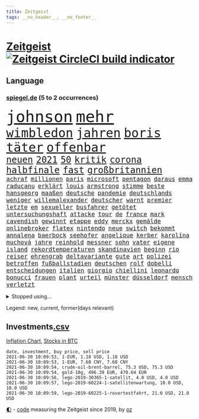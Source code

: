 ```yaml
---
title: Zeitgeist
tags: __no_header__, __no_footer__
---
```


# [Zeitgeist](https://oliz.io/zeitgeist/) [![Zeitgeist CircleCI build indicator](https://circleci.com/gh/ooz/zeitgeist.svg?style=shield)](https://circleci.com/gh/ooz/zeitgeist)

## Language

<h3><a href="https://www.spiegel.de" target="_blank">spiegel.de</a> (5 to 2 occurrences)</h3>
<p style="font-family:monospace">
<span style="font-size:32pt"><a href="news_links.html#johnson" class="current">johnson</a></span>
<span style="font-size:32pt"><a href="news_links.html#mehr" class="current">mehr</a></span>
<br>
<span style="font-size:25pt"><a href="news_links.html#wimbledon" class="current">wimbledon</a></span>
<span style="font-size:25pt"><a href="news_links.html#jahren" class="current">jahren</a></span>
<span style="font-size:25pt"><a href="news_links.html#boris" class="current">boris</a></span>
<span style="font-size:25pt"><a href="news_links.html#täter" class="current">täter</a></span>
<span style="font-size:25pt"><a href="news_links.html#offenbar" class="current">offenbar</a></span>
<br>
<span style="font-size:18pt"><a href="news_links.html#neuen" class="current">neuen</a></span>
<span style="font-size:18pt"><a href="news_links.html#2021" class="current">2021</a></span>
<span style="font-size:18pt"><a href="news_links.html#50" class="current">50</a></span>
<span style="font-size:18pt"><a href="news_links.html#kritik" class="current">kritik</a></span>
<span style="font-size:18pt"><a href="news_links.html#corona" class="current">corona</a></span>
<span style="font-size:18pt"><a href="news_links.html#halbfinale" class="current">halbfinale</a></span>
<span style="font-size:18pt"><a href="news_links.html#fast" class="current">fast</a></span>
<span style="font-size:18pt"><a href="news_links.html#großbritannien" class="current">großbritannien</a></span>
<br>
<span style="font-size:12pt"><a href="news_links.html#achraf" class="current">achraf</a></span>
<span style="font-size:12pt"><a href="news_links.html#millionen" class="current">millionen</a></span>
<span style="font-size:12pt"><a href="news_links.html#paris" class="current">paris</a></span>
<span style="font-size:12pt"><a href="news_links.html#microsoft" class="current">microsoft</a></span>
<span style="font-size:12pt"><a href="news_links.html#pentagon" class="current">pentagon</a></span>
<span style="font-size:12pt"><a href="news_links.html#daraus" class="current">daraus</a></span>
<span style="font-size:12pt"><a href="news_links.html#emma" class="current">emma</a></span>
<span style="font-size:12pt"><a href="news_links.html#raducanu" class="new">raducanu</a></span>
<span style="font-size:12pt"><a href="news_links.html#erklärt" class="current">erklärt</a></span>
<span style="font-size:12pt"><a href="news_links.html#louis" class="current">louis</a></span>
<span style="font-size:12pt"><a href="news_links.html#armstrong" class="current">armstrong</a></span>
<span style="font-size:12pt"><a href="news_links.html#stimme" class="current">stimme</a></span>
<span style="font-size:12pt"><a href="news_links.html#beste" class="current">beste</a></span>
<span style="font-size:12pt"><a href="news_links.html#hansgeorg" class="current">hansgeorg</a></span>
<span style="font-size:12pt"><a href="news_links.html#maaßen" class="current">maaßen</a></span>
<span style="font-size:12pt"><a href="news_links.html#deutsche" class="current">deutsche</a></span>
<span style="font-size:12pt"><a href="news_links.html#pandemie" class="current">pandemie</a></span>
<span style="font-size:12pt"><a href="news_links.html#deutschlands" class="current">deutschlands</a></span>
<span style="font-size:12pt"><a href="news_links.html#weniger" class="current">weniger</a></span>
<span style="font-size:12pt"><a href="news_links.html#willemalexander" class="new">willemalexander</a></span>
<span style="font-size:12pt"><a href="news_links.html#deutscher" class="current">deutscher</a></span>
<span style="font-size:12pt"><a href="news_links.html#warnt" class="current">warnt</a></span>
<span style="font-size:12pt"><a href="news_links.html#premier" class="current">premier</a></span>
<span style="font-size:12pt"><a href="news_links.html#letzte" class="current">letzte</a></span>
<span style="font-size:12pt"><a href="news_links.html#em" class="current">em</a></span>
<span style="font-size:12pt"><a href="news_links.html#sexueller" class="current">sexueller</a></span>
<span style="font-size:12pt"><a href="news_links.html#busfahrer" class="current">busfahrer</a></span>
<span style="font-size:12pt"><a href="news_links.html#getötet" class="current">getötet</a></span>
<span style="font-size:12pt"><a href="news_links.html#untersuchungshaft" class="current">untersuchungshaft</a></span>
<span style="font-size:12pt"><a href="news_links.html#attacke" class="current">attacke</a></span>
<span style="font-size:12pt"><a href="news_links.html#tour" class="new">tour</a></span>
<span style="font-size:12pt"><a href="news_links.html#de" class="current">de</a></span>
<span style="font-size:12pt"><a href="news_links.html#france" class="current">france</a></span>
<span style="font-size:12pt"><a href="news_links.html#mark" class="current">mark</a></span>
<span style="font-size:12pt"><a href="news_links.html#cavendish" class="new">cavendish</a></span>
<span style="font-size:12pt"><a href="news_links.html#gewinnt" class="current">gewinnt</a></span>
<span style="font-size:12pt"><a href="news_links.html#etappe" class="current">etappe</a></span>
<span style="font-size:12pt"><a href="news_links.html#eddy" class="new">eddy</a></span>
<span style="font-size:12pt"><a href="news_links.html#merckx" class="new">merckx</a></span>
<span style="font-size:12pt"><a href="news_links.html#gemälde" class="current">gemälde</a></span>
<span style="font-size:12pt"><a href="news_links.html#onlinebroker" class="new">onlinebroker</a></span>
<span style="font-size:12pt"><a href="news_links.html#flatex" class="new">flatex</a></span>
<span style="font-size:12pt"><a href="news_links.html#nintendo" class="new">nintendo</a></span>
<span style="font-size:12pt"><a href="news_links.html#neue" class="current">neue</a></span>
<span style="font-size:12pt"><a href="news_links.html#switch" class="new">switch</a></span>
<span style="font-size:12pt"><a href="news_links.html#bekommt" class="current">bekommt</a></span>
<span style="font-size:12pt"><a href="news_links.html#annalena" class="current">annalena</a></span>
<span style="font-size:12pt"><a href="news_links.html#baerbock" class="current">baerbock</a></span>
<span style="font-size:12pt"><a href="news_links.html#seehofer" class="current">seehofer</a></span>
<span style="font-size:12pt"><a href="news_links.html#angelique" class="current">angelique</a></span>
<span style="font-size:12pt"><a href="news_links.html#kerber" class="current">kerber</a></span>
<span style="font-size:12pt"><a href="news_links.html#karolína" class="new">karolína</a></span>
<span style="font-size:12pt"><a href="news_links.html#muchová" class="new">muchová</a></span>
<span style="font-size:12pt"><a href="news_links.html#jahre" class="current">jahre</a></span>
<span style="font-size:12pt"><a href="news_links.html#reinhold" class="current">reinhold</a></span>
<span style="font-size:12pt"><a href="news_links.html#messner" class="current">messner</a></span>
<span style="font-size:12pt"><a href="news_links.html#sohn" class="current">sohn</a></span>
<span style="font-size:12pt"><a href="news_links.html#vater" class="current">vater</a></span>
<span style="font-size:12pt"><a href="news_links.html#eigene" class="current">eigene</a></span>
<span style="font-size:12pt"><a href="news_links.html#island" class="current">island</a></span>
<span style="font-size:12pt"><a href="news_links.html#rekordtemperaturen" class="new">rekordtemperaturen</a></span>
<span style="font-size:12pt"><a href="news_links.html#skandinavien" class="current">skandinavien</a></span>
<span style="font-size:12pt"><a href="news_links.html#beginn" class="current">beginn</a></span>
<span style="font-size:12pt"><a href="news_links.html#rio" class="current">rio</a></span>
<span style="font-size:12pt"><a href="news_links.html#reiser" class="new">reiser</a></span>
<span style="font-size:12pt"><a href="news_links.html#ehrengrab" class="new">ehrengrab</a></span>
<span style="font-size:12pt"><a href="news_links.html#deltavariante" class="current">deltavariante</a></span>
<span style="font-size:12pt"><a href="news_links.html#gute" class="current">gute</a></span>
<span style="font-size:12pt"><a href="news_links.html#art" class="current">art</a></span>
<span style="font-size:12pt"><a href="news_links.html#polizei" class="current">polizei</a></span>
<span style="font-size:12pt"><a href="news_links.html#betroffen" class="current">betroffen</a></span>
<span style="font-size:12pt"><a href="news_links.html#fußballstadien" class="new">fußballstadien</a></span>
<span style="font-size:12pt"><a href="news_links.html#deutschen" class="current">deutschen</a></span>
<span style="font-size:12pt"><a href="news_links.html#rolf" class="current">rolf</a></span>
<span style="font-size:12pt"><a href="news_links.html#dobelli" class="new">dobelli</a></span>
<span style="font-size:12pt"><a href="news_links.html#entscheidungen" class="current">entscheidungen</a></span>
<span style="font-size:12pt"><a href="news_links.html#italien" class="current">italien</a></span>
<span style="font-size:12pt"><a href="news_links.html#giorgio" class="new">giorgio</a></span>
<span style="font-size:12pt"><a href="news_links.html#chiellini" class="new">chiellini</a></span>
<span style="font-size:12pt"><a href="news_links.html#leonardo" class="current">leonardo</a></span>
<span style="font-size:12pt"><a href="news_links.html#bonucci" class="new">bonucci</a></span>
<span style="font-size:12pt"><a href="news_links.html#frauen" class="current">frauen</a></span>
<span style="font-size:12pt"><a href="news_links.html#plant" class="current">plant</a></span>
<span style="font-size:12pt"><a href="news_links.html#urteil" class="current">urteil</a></span>
<span style="font-size:12pt"><a href="news_links.html#münster" class="current">münster</a></span>
<span style="font-size:12pt"><a href="news_links.html#düsseldorf" class="current">düsseldorf</a></span>
<span style="font-size:12pt"><a href="news_links.html#mensch" class="current">mensch</a></span>
<span style="font-size:12pt"><a href="news_links.html#verletzt" class="current">verletzt</a></span>
</p>
<details>
<summary>Stopped using...</summary>
<p class="former" style="font-size:12pt">
ruth(258) sicht(258) geboten(257) modelle(257) mächtige(257) beleidigungen(256) dauer(256) ehemaliger(256) eröffnet(256) flüge(256) gewaltig(256) klimawandels(256) monatelang(256) unterschiede(256) verstößen(256) arbeiter(255) bars(255) bisherige(255) brandanschlag(255) bulgarien(255) dschungel(255) geständnis(255) größtes(255) investieren(255) medizin(255) schwieriger(255) summe(255) teheran(255) vfl(255) woanders(255) wolfsburg(255) zeitweise(255) betrüger(254) champions(254) dahinter(254) four(254) geholt(254) globalen(254) infolge(254) kauf(254) minderheit(254) ohren(254) polizeigewalt(254) promis(254) prüft(254) smartphone(254) umsetzung(254) zuge(254) zusätzlich(254) österreichische(254) bar(253) barcelona(253) braun(253) entstanden(253) geschäfte(253) kommunen(253) leitung(253) löhne(253) phase(253) rechten(253) weiten(253) weiteres(253) zensur(253) zugunsten(253) abgang(252) allzu(252) ankunft(252) arbeitsbedingungen(252) hierzulande(252) kündigung(252) notfallzulassung(252) privaten(252) schröder(252) unterlagen(252) ziele(252) anerkennen(251) betonte(251) brettspiele(251) bundesinnenminister(251) eingefroren(251) fußballquiz(251) ganzes(251) geglückt(251) geladen(251) guardiola(251) internationaler(251) irland(251) jahrelangem(251) lakers(251) nancy(251) pep(251) protesten(251) putsch(251) spielten(251) versinkt(251) weltspitze(251) werner(251) anscheinend(250) bewerten(250) briefwahl(250) busse(250) eingegangen(250) eric(250) geändert(250) hotel(250) juventus(250) posten(250) regelbetrieb(250) strafen(250) turin(250) uiguren(250) vergeben(250) werder(250) wlan(250) 02(249) alarm(249) bundesamt(249) christopher(249) einführen(249) erlauben(249) froh(249) heidenreich(249) hinspiel(249) häufen(249) höchststand(249) künftigen(249) mörder(249) profitierte(249) radikale(249) scheidende(249) solcher(249) stoßen(249) südkorea(249) täglich(249) veranstaltungen(249) verspätung(249) vorteil(249) 93(248) abgesetzt(248) berg(248) celle(248) gerne(248) grünenpolitiker(248) hinaus(248) kochinstitut(248) lohn(248) motto(248) muster(248) oppositionsführer(248) stattfinden(248) zurückkehren(248) zweitligist(248) bodo(247) bvb(247) erfolgreicher(247) ertragen(247) eskalation(247) größter(247) osnabrück(247) parlamentswahl(247) ramelow(247) rief(247) steuererklärung(247) tui(247) verdachts(247) verteilt(247) wahrheit(247) benennen(246) berlins(246) beschließen(246) format(246) gereist(246) mitternacht(246) notruf(246) philipp(246) prime(246) scherz(246) wege(246) wehrte(246) 16jährige(245) beamtin(245) bedrängnis(245) besserung(245) betreiber(245) erfurter(245) freigestellt(245) frühling(245) gekündigt(245) hunderten(245) ice(245) islamischer(245) kandidat(245) kontrollieren(245) laura(245) marcel(245) schmerzen(245) terrormiliz(245) ursachen(245) videobotschaft(245) annehmen(244) debakel(244) dokumentiert(244) eindämmen(244) freiwillige(244) gelobt(244) klassenerhalt(244) playoffs(244) schnelltests(244) sinnvoll(244) anwältin(243) beleidigt(243) besucher(243) bundestagsfraktion(243) coronaquarantäne(243) crew(243) fahrrad(243) geklärt(243) gesundheitlichen(243) offenen(243) schwachen(243) sicherte(243) spektakulären(243) vorgeht(243) widersprechen(243) wirksam(243) abtreten(242) debattiert(242) dürfe(242) getrennt(242) härter(242) jung(242) kindesmissbrauch(242) kostenlose(242) match(242) offenbaren(242) on(242) russell(242) verschärfung(242) widerspruch(242) erschweren(241) festgestellt(241) gesprächen(241) grande(241) käufer(241) unruhe(241) verstärken(241) verstärkt(241) amtsgericht(240) aussichten(240) länderchefs(240) mikroplastik(240) psychologin(240) sachsenanhalts(240) schmidt(240) tief(240) unterlag(240) 61(239) anhörung(239) risiken(239) signalisiert(239) sozialer(239) viersen(239) vorgesehen(239) woher(239) zivilen(239) 4(238) 8(238) bedrohte(238) forum(238) geprüft(238) kanzleramtschef(238) kindes(238) negative(238) parteifreunde(238) rufe(238) transporter(238) tweets(238) überwacht(238) ausschließen(237) erschienen(237) gefühlt(237) günter(237) körperverletzung(237) unterzahl(237) verpflichtung(237) versorgen(237) änderungen(237) 25jährigen(236) bewertung(236) entsetzt(236) gabriel(236) inhaftierte(236) kommunistische(236) status(236) unbekannt(236) weißes(236) angeklagten(235) erleidet(235) erschwert(235) gemein(235) kommentare(235) liefen(235) physik(235) sportlerinnen(235) thiem(235) weiblicher(235) zigaretten(235) zugesetzt(235) beteiligen(234) bewaffneter(234) errichten(234) schlappe(234) basis(233) euaustritt(233) rekordsumme(233) rummenigge(233) sanitäter(233) säugling(233) unterrichtet(233) vermeintlichen(233) zahlte(233) zeugin(233) älteren(233) berüchtigten(232) einigten(232) golden(232) unzählige(232) wünsche(232) zukünftig(232) zurückgegangen(232) 55(231) auswanderin(231) ehe(231) erreichte(231) gesundheitsämter(231) matthew(231) milliardenhöhe(231) tennisprofi(231) übersteigt(231) beitragen(230) hadert(230) laufenden(230) überschritten(230) angeschlagenen(229) geöffnet(229) professor(229) rassismusvorwürfen(229) risikogruppen(229) spielplan(229) varianten(229) beschränken(228) chefredakteur(228) festival(228) fürth(228) geltenden(228) jungs(228) jürgen(228) kontaktbeschränkungen(228) offene(228) rechtzeitig(228) stillstand(228) verschiebung(228) verständigt(228) absehbar(227) ausgangssperren(227) begrüßt(227) frisch(227) gehörte(227) landung(227) pfund(227) verzeihung(227) 82(226) helge(226) konsum(226) projekte(226) außerhalb(225) bisherigen(225) mutationen(225) rechtsstreit(225) zalando(225) heidi(224) impfstoffe(224) wirbel(224) wählerinnen(224) 30jähriger(223) bereitstellen(223) besitzt(223) brasilianische(223) händler(223) profite(223) schneider(223) sechzigerjahren(223) stahl(223) karrierecoachin(222) anlauf(221) bernhard(221) betreibt(221) atomkraft(220) dfl(220) nachteile(220) petkovic(220) shutdowns(220) einzustellen(219) euparlamentarier(219) französischer(219) jurist(219) königsklasse(219) schränkt(219) schwung(219) tansania(219) these(219) verhalf(219) verträge(219) winzige(219) wohnort(219) begangen(218) hbo(218) heutigen(218) polizistin(218) runden(218) sap(218) staatshilfen(218) stärkt(218) verfassungsgericht(218) wiederentdeckt(218) vermieter(217) gewarnt(216) munition(216) unmittelbar(216) vertagt(216) zittern(216) zehnten(215) dortmunder(214) reinen(214) zonen(214) 12000(213) freiburger(213) gerieten(213) intensivstation(213) millionär(213) mutation(213) pubs(213) todeszahlen(213) ägyptischen(213) gelegen(212) riesiges(212) boni(211) omar(211) vollem(211) wohnmobile(211) haustür(210) kandidatur(210) klees(210) liberalen(210) oberhaus(210) paartherapeutin(210) prozesses(210) ratschläge(210) usbundesstaaten(210) verschüttet(210) festhalten(209) geblieben(209) einigte(208) gedenkt(208) ariana(207) strategisch(207) kiew(206) plädoyer(206) spiegelredakteurin(206) tuchel(206) usdemokraten(206) übereinstimmenden(206) gates(205) trick(205) verankert(205) geflohen(204) sicherheitsvorkehrungen(204) wachsende(204) beendete(203) klappt(203) kläger(203) onlinehändler(203) turnen(203) holstein(202) tschechische(202) wirtschaftspolitik(202) austragung(201) kehrtwende(201) schmerzensgeld(201) jason(200) laufbahn(200) vergeltung(200) gebieten(199) weltmeisterschaft(199) 1991(198) klarheit(198) reisekonzern(198) winkt(198) asylsuchende(197) bundestagswahlkampf(197) cduministerpräsident(197) fahnden(197) karliczek(197) häuslicher(196) schulbetrieb(196) tragische(195) rakete(193) renommierten(193) mehren(192) rechtes(192) gewusst(191) prozessbeginn(191) quadratmeter(191) ökostrom(191) bundestagsabgeordneten(190) mitstreiter(190) porto(190) college(189) olympiasiegerin(189) rücksicht(189) eurovision(188) podest(188) csupolitiker(187) durchsuchen(187) erlebten(187) klausel(187) bundespräsidenten(186) darmstadt(185) psychischen(184) ländlichen(183) torhüterin(183) unobericht(182) würdigung(182) handgranate(181) politischer(181) sabotage(181) australiens(180) gehöre(180) heimatstadt(179) erzieher(178) beharrt(177) coronabonus(177) dilemma(177) hinterbliebene(177) berühmtes(176) geheime(176) pfleger(176) verdachtsfall(176) bronze(175) formen(175) blogger(174) bristol(174) nachkommen(174) populäre(174) interviews(173) prominenter(173) schärferen(173) coronagefahr(172) ladenschließungen(172) chrupalla(171) clever(171) souveränität(171) spione(171) befunden(170) seniorin(170) spielende(170) berlinale(169) mitgefühl(169) beigetragen(168) klum(168) nostalgie(168) usamerikanischen(167) bundesligist(166) inhaftierung(165) zufall(165) arzneimittelagentur(164) ökonomisch(164) coronavakzine(162) moralische(162) hermann(161) 450(160) b117(159) prominenten(159) trümmer(159) fischern(156) parks(156) toll(156) unterschrift(156) beigelegt(154) gesenkt(154) gravierende(154) westdeutschland(154) bellevue(153) coronapartys(152) hoffnungsvoll(152) commerzbank(150) irgendwie(150) konzerten(150) wassertemperaturen(150) buckinghampalast(148) uskapitols(148) waffenlieferungen(148) zurückgehalten(148) begeht(147) wolfsburgs(147) schramm(146) währung(146) 160000(145) burg(145) zusätzlichen(145) genießen(144) glücklicher(144) löscharbeiten(144) stürmten(142) ausrichter(141) flugzeugabsturz(141) rock'n'roll(141) klettert(140) anrücken(139) klarzukommen(139) baustellen(138) präsidentenamt(138) abouchakerprozess(137) bergleute(137) einziger(137) erzürnte(137) nutzungsbedingungen(136) wiedervereinigung(136) horten(135) flächendeckend(134) gewisse(134) ostfriesland(134) polizeiautos(134) ungemütlich(134) triumphierte(133) importe(132) großstadt(131) lehrerin(131) internationalem(130) pablo(130) anreize(129) staatsschutz(129) judenhass(128) schwachstelle(128) 18jähriger(127) klappen(127) unionsfraktion(127) verleumdung(127) blutige(126) sparkassen(126) 242(125) bewerben(125) friedens(125) mietern(125) tablets(125) wählern(125) anfeindungen(124) insider(124) umbauten(124) überfüllten(124) heiratet(123) heutige(123) massenmörder(123) sputnik(122) stören(122) wörter(122) frachtschiff(121) impfgipfel(121) meistern(121) finanzamt(120) gestürzte(119) überragte(119) ausländer(118) coronaimpfgipfel(118) verstört(118) palmen(117) 670(116) trinkt(115) elite(113) teuersten(113) grafiken(112) manifest(112) medaille(112) unionsabgeordnete(112) übergangsregierung(112) luxus(111) fluggesellschaft(110) missbrauchsfällen(110) bestellte(109) gefährt(109) dom(108) geschlossenen(108) unomenschenrechtsrat(108) vernichtend(108) atemnot(107) mahlzeit(107) abbruch(106) carlos(106) finanzgericht(106) regierungsfraktionen(106) explosionen(105) museen(105) stücke(105) cochefin(104) darmanin(104) flüchtig(104) kulturschaffende(104) zwangspause(103) knöchel(102) rein(102) 2003(101) ablösung(100) mitverantwortung(100) partnerschaften(100) steuerhinterziehung(100) abbringen(99) ussänger(99) einbau(98) futter(98) grundrechte(98) auswirkt(97) dates(97) praxen(97) promille(97) usgeheimdienstbericht(97) zustimmt(97) buffett(96) warren(96) bauarbeiter(95) geratene(95) pub(95) wissenschaftlicher(95) geimpften(94) zurückholen(94) alassad(93) baschar(93) elfjährigen(93) roma(93) sinti(93) zweistellige(93) einrichtung(92) führungstreffer(92) usgeheimdienste(92) abgaben(91) dessau(91) importieren(91) jüngerer(91) privatkunden(91) atomausstieg(90) drogenhandel(90) freiheitsrechte(90) gendersternchen(90) ghosn(90) hausarzt(90) patentstreit(90) rosa(90) sammlern(90) vonovia(90) direktmandat(89) eingesetzte(89) verlegung(89) außengastronomie(88) eingeschlagen(88) gregor(88) minneapolis(88) rückforderungen(88) selbstversuch(88) wiese(88) hochklassig(87) schulkind(87) innenverteidigung(86) stammplatz(86) babiš(85) dfbpokalfinale(84) einfangen(84) hautfarbe(84) reichelt(84) zigtausende(84) bälle(83) provisionen(83) regimekritiker(83) schwefeldioxid(83) mechanismus(82) welpen(82) abwehren(81) anzupassen(81) ausfahrt(81) geschützte(81) küken(81) rinder(81) vernommen(81) disqualifikation(80) millionenschaden(80) staatssekretär(80) testament(80) unterschiedliche(80) verbleib(80) wettstreit(80) geschäftsgebaren(79) guru(79) wmzweite(79) 1939(78) 50jährigen(78) bahngleise(78) coronaimpftermine(78) entlohnung(78) hitzewellen(78) olympiaqualifikation(78) talfahrt(78) testergebnisse(78) zugspitze(78) firmenwert(77) kleckern(77) klotzen(77) minderheiten(77) rachsucht(77) stattfand(77) tageszeit(77) vergebung(77) frontal(76) gucken(76) verharren(76) bewirbt(75) cessna(75) fagradalsfjall(75) gespült(75) getöteten(75) sanft(75) spielabsage(75) unmögliche(75) verbotenen(75) xavier(75) ausgleichen(74) enteignung(74) musikalische(74) angespült(73) pimssyndrom(73) söldner(73) ungesund(73) wagnergruppe(73) ausschlussverfahren(72) u21europameisterschaft(72) draht(71) erzbistums(71) heße(71) konjunkturerwartungen(71) meeresboden(71) waffenruhe(71) abzufedern(70) coronaeinbruch(70) mexikos(70) professionellen(70) stammspieler(70) sterblichen(70) thrombosen(70) scharfen(69) übrig(69) bundestrainers(68) übersteht(68) 84(67) potenziellen(67) solarwinds(67) u21em(67) vorabend(67) würzbach(67) ausziehen(66) erdoğans(66) garcía(66) karsten(66) anbau(65) bieber(65) broadway(65) kanten(65) niels(65) pillen(65) wüste(65) abfluss(64) angewandt(64) 350(63) gewalttat(63) lira(63) münsterland(63) rächt(63) café(62) comedian(62) nachhaltigkeit(62) südsee(62) purer(61) testlabor(61) erlebnissen(60) zunehmen(60) überdurchschnittlich(60) bts(59) exklusives(59) gefesselt(59) isländischen(59) nachfahren(59) oberstes(59) beängstigend(58) frühsommer(58) gibson(58) kurzfristigen(58) sat1(58) vorgesetzten(58) betriebsrat(57) werners(57) bahngleisen(56) boat(56) heimbewohner(56) vereinen(56) vereinzelt(56) popularität(55) außerirdisches(54) dmx(54) lebensgefährliche(54) niemandem(54) textnachrichten(54) wirtschaftlich(54) öffneten(54) geplanter(53) gießen(53) machtkampfs(53) samoa(53) softwarefirma(53) steinzeit(53) teufelskreis(53) überraschungssieger(53) erschüttern(52) kooperativ(52) siegerin(52) spitzenduo(52) tuberkulose(52) waldimir(52) ligaverbleib(51) umfragetief(51) dokumentarfilmer(50) ausgesperrt(49) befördert(49) gemeldeten(49) länderspiel(49) realitytvstar(49) sextape(49) tino(49) dfbteams(48) endstation(48) vollzieht(48) bundesnotbremse(47) impfling(47) jasmin(47) kanzlerkandidatenkür(47) nsa(47) schwankt(47) techniken(47) terrorist(47) zusehends(47) campern(46) gratulieren(46) großfeuer(46) beckham(45) professur(45) realityshow(45) urteilen(45) üblichen(45) befragen(44) koloniale(44) marc(44) vorgelesen(44) einschreiten(43) emkader(43) kontrolleure(43) langjährigen(43) schossen(43) inzidenzzahlen(42) lagerfeuer(42) pekingkritiker(42) wahlhelfer(42) bo(41) brexitfan(41) jüngst(41) miserabel(41) ökosysteme(41) unterzeichnern(40) unzufriedenheit(40) arbeitern(39) auseinandersetzen(39) birmingham(39) entgegenkommenden(39) schweinfurt(39) transfer(39) trost(39) verscharrt(39) 42jährige(38) albanien(38) rauchfrei(38) etlichen(37) gavin(37) herzmuskelentzündungen(37) högel(37) ukrainekrise(37) universum(37) ausgangs(36) ballerina(36) brexitprozess(36) geheiß(36) janlennard(36) jüdischen(36) machtoptionen(36) nördlich(36) struff(36) bestimmungen(35) bratislava(35) kahn(35) selbstverständlich(35) bedeute(34) hintermänner(34) teamgeist(34) chelseas(33) euausland(33) potsdamer(33) angereist(32) close(32) erschütterten(32) gentechnikrecht(32) glenn(32) nachbesserungen(32) oberlinhaus(32) pflegemitarbeiterin(32) set(32) 50jähriger(31) katalysator(31) modeketten(31) schwerfällt(31) 14000(30) 235(30) ablöse(30) charlotte(30) coronaschnelltest(30) vertrat(30) cotrainer(29) gerechtfertigt(29) klischee(29) regierungskoalition(29) urteilsbegründung(29) gewünscht(28) kaliforniens(28) selbstbewusstsein(28) südseeinsel(28) 1953(27) bailey(27) belohnungen(27) cut(27) familienalbum(27) generationengerechtigkeit(27) luftschiffen(27) neffen(27) rekonstruktion(27) rentnern(27) 1987(26) abgegeben(26) ehrgeiz(26) kinderimpfungen(26) beibehalten(25) leni(25) lieferdienste(25) nachhilfe(25) antisemiten(24) championsleaguefinale(24) handwerker(24) markenrechte(24) penisse(24) einfallen(23) fähre(23) geschlechtergerechte(23) itexperte(23) liz(23) manipulation(23) patientenschützer(23) schwarzenegger(23) wünschte(23) youtubekanal(23) giffeys(22) klopapier(22) mutiger(22) nahostkonflikt(22) baum(21) beton(21) polizeikontrolle(21) pop(21) psyche(21) seeweg(21) strafrecht(21) 22jährigen(20) d'italia(20) fleischindustrie(20) giro(20) nutzlose(20) schwangerschaftsabbrüchen(20) zustande(20) doppelter(19) gefälschten(19) impfpassfälscher(19) kulturministerin(19) kurzstreckenflüge(19) leonie(19) synagoge(19) impfangebot(18) intensivmedizinern(18) legitim(18) sally(18) tank(18) betrügern(17) bundesfinanzhof(17) familienministerium(17) finanzämtern(17) relegation(17) seaeye(17) abgeschaltet(16) abgeschoben(16) besitzansprüche(16) biontechimpfungen(16) gefälscht(16) jemanden(16) kohfeldt(16) nahost(16) nrwcdu(16) thriller(16) udo(16) westbrook(16) autonome(15) brandbrief(15) grundsatz(15) langwierigen(15) militanten(15) popcorn(15) absprache(14) einschätzungen(14) erklimmen(14) kulturtipps(14) lebensgefährte(14) leclerc(14) schmutzig(14) verkäuferin(14) zusammenschluss(14) 2040(13) bundesschülerkonferenz(13) ferraripilot(13) grönland(13) listenplatz(13) millionenpublikum(13) minsk(13) verbrechens(13) bulgarische(12) doppelbesteuerung(12) erzwungenen(12) heimischen(12) innengastronomie(12) knobloch(12) renten(12) vermitteln(12) ceuta(11) exautomanager(11) klose(11) miroslav(11) mitsubishichef(11) nissan(11)
</p>
</details>
<p>Legend: <span class="new">new</span>, <span class="current">current</span>, <span class="former">former(days relevant)</span></p>

## Investments[.csv](investments.csv)

[Inflation Chart](https://inflationchart.com),
[Stocks in BTC](https://stonksinbtc.xyz/)

```
date, investment, buy price, sell price
2021-06-30 10:09:53, 1-EUR, 1.18 USD, 1.18 USD
2021-06-30 10:09:53, 1-EUR, 7.68 CNY, 7.68 CNY
2021-06-30 10:09:54, crude-oil-brent-barrel, 75.3 USD, 75.3 USD
2021-06-30 10:09:54, gold-10g, 496.39 EUR, 470.64 EUR
2021-06-30 10:09:56, lego-2019-30365-1-satellit, 4.0 USD, 4.0 USD
2021-06-30 10:09:57, lego-2019-60224-1-satellitenwartung, 10.0 USD, 10.0 USD
2021-06-30 10:09:59, lego-2019-60225-1-rovertestfahrt, 21.0 USD, 21.0 USD
```

<footer>
<a href="javascript:toggleTheme()" class="nav">🌓</a>
- <a href="https://github.com/ooz/zeitgeist">code</a> measuring the Zeitgeist since 2019, by <a href="https://oliz.io">oz</a>
</footer>
